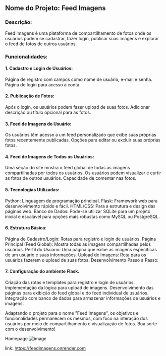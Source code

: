 ## Nome do Projeto: Feed Imagens

### Descrição:
Feed Imagens é uma plataforma de compartilhamento de fotos onde os usuários podem se cadastrar, fazer login, publicar suas imagens e explorar o feed de fotos de outros usuários.

### Funcionalidades:

#### 1. Cadastro e Login de Usuários:
Página de registro com campos como nome de usuário, e-mail e senha.
Página de login para acesso à conta.

#### 2. Publicação de Fotos:
Após o login, os usuários podem fazer upload de suas fotos.
Adicionar descrição ou título opcional para as fotos.

#### 3. Feed de Imagens do Usuário:
Os usuários têm acesso a um feed personalizado que exibe suas próprias fotos recentemente publicadas.
Opções para editar ou excluir suas próprias fotos.

#### 4. Feed de Imagens de Todos os Usuários:
Uma seção do site mostra o feed global de todas as imagens compartilhadas por todos os usuários.
Os usuários podem visualizar e curtir as fotos de outros usuários.
Capacidade de comentar nas fotos.

#### 5. Tecnologias Utilizadas:
Python: Linguagem de programação principal.
Flask: Framework web para desenvolvimento rápido e fácil.
HTML/CSS: Para a estrutura e design das páginas web.
Banco de Dados: Pode-se utilizar SQLite para um projeto inicial e escalável para opções mais robustas como MySQL ou PostgreSQL.

#### 6. Estrutura Básica:
Página de Cadastro/Login: Rotas para registro e login de usuários.
Página Principal (Feed Global): Mostra todas as imagens compartilhadas pelos usuários.
Perfil do Usuário: Uma página que exibe as imagens específicas de um usuário e suas informações.
Upload de Imagens: Rota para os usuários fazerem o upload de suas fotos.
Desenvolvimento Passo a Passo:

#### 7. Configuração do ambiente Flask.
Criação das rotas e templates para registro e login de usuários.
Implementação da lógica para upload de imagens.
Desenvolvimento das páginas para exibição do feed global e do feed individual de usuários.
Integração com banco de dados para armazenar informações de usuários e imagens.


Adaptando o projeto para o nome "Feed Imagens", os objetivos e funcionalidades permanecem os mesmos, com foco na interação dos usuários por meio de compartilhamento e visualização de fotos. Boa sorte com o desenvolvimento!

Homepage
![image](https://github.com/wdesouza95/feedimagens/assets/114028870/a618a899-c019-425a-b886-39445a44e05b)


link: https://feedimagens.onrender.com
